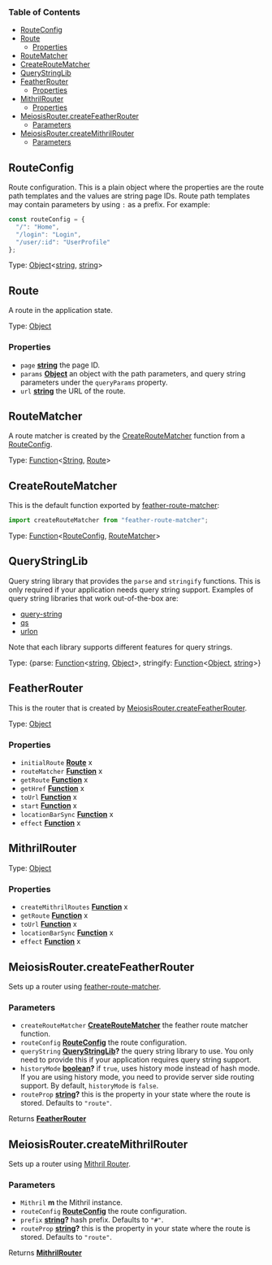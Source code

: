 <!-- Generated by documentation.js. Update this documentation by updating the source code. -->

### Table of Contents

-   [RouteConfig][1]
-   [Route][2]
    -   [Properties][3]
-   [RouteMatcher][4]
-   [CreateRouteMatcher][5]
-   [QueryStringLib][6]
-   [FeatherRouter][7]
    -   [Properties][8]
-   [MithrilRouter][9]
    -   [Properties][10]
-   [MeiosisRouter.createFeatherRouter][11]
    -   [Parameters][12]
-   [MeiosisRouter.createMithrilRouter][13]
    -   [Parameters][14]

## RouteConfig

Route configuration. This is a plain object where the properties are the route path templates and
the values are string page IDs. Route path templates may contain parameters by using `:` as a
prefix. For example:

```javascript
const routeConfig = {
  "/": "Home",
  "/login": "Login",
  "/user/:id": "UserProfile"
};
```

Type: [Object][15]&lt;[string][16], [string][16]>

## Route

A route in the application state.

Type: [Object][15]

### Properties

-   `page` **[string][16]** the page ID.
-   `params` **[Object][15]** an object with the path parameters, and query string parameters under
    the `queryParams` property.
-   `url` **[string][16]** the URL of the route.

## RouteMatcher

A route matcher is created by the [CreateRouteMatcher][5] function from a [RouteConfig][1].

Type: [Function][17]&lt;[String][16], [Route][18]>

## CreateRouteMatcher

This is the default function exported by
[feather-route-matcher][19]:

```javascript
import createRouteMatcher from "feather-route-matcher";
```

Type: [Function][17]&lt;[RouteConfig][20], [RouteMatcher][21]>

## QueryStringLib

Query string library that provides the `parse` and `stringify` functions. This is only required
if your application needs query string support. Examples of query string libraries that work
out-of-the-box are:

-   [query-string][22]
-   [qs][23]
-   [urlon][24]

Note that each library supports different features for query strings.

Type: {parse: [Function][17]&lt;[string][16], [Object][15]>, stringify: [Function][17]&lt;[Object][15], [string][16]>}

## FeatherRouter

This is the router that is created by [MeiosisRouter.createFeatherRouter][11].

Type: [Object][15]

### Properties

-   `initialRoute` **[Route][18]** x
-   `routeMatcher` **[Function][17]** x
-   `getRoute` **[Function][17]** x
-   `getHref` **[Function][17]** x
-   `toUrl` **[Function][17]** x
-   `start` **[Function][17]** x
-   `locationBarSync` **[Function][17]** x
-   `effect` **[Function][17]** x

## MithrilRouter

Type: [Object][15]

### Properties

-   `createMithrilRoutes` **[Function][17]** x
-   `getRoute` **[Function][17]** x
-   `toUrl` **[Function][17]** x
-   `locationBarSync` **[Function][17]** x
-   `effect` **[Function][17]** x

## MeiosisRouter.createFeatherRouter

Sets up a router using
[feather-route-matcher][19].

### Parameters

-   `createRouteMatcher` **[CreateRouteMatcher][25]** the feather route matcher function.
-   `routeConfig` **[RouteConfig][20]** the route configuration.
-   `queryString` **[QueryStringLib][26]?** the query string library to use. You only need to provide
    this if your application requires query string support.
-   `historyMode` **[boolean][27]?** if `true`, uses history mode instead of hash mode. If you are
    using history mode, you need to provide server side routing support. By default, `historyMode`
    is `false`.
-   `routeProp` **[string][16]?** this is the property in your state where the route is stored.
    Defaults to `"route"`.

Returns **[FeatherRouter][28]** 

## MeiosisRouter.createMithrilRouter

Sets up a router using
[Mithril Router][29].

### Parameters

-   `Mithril` **m** the Mithril instance.
-   `routeConfig` **[RouteConfig][20]** the route configuration.
-   `prefix` **[string][16]?** hash prefix. Defaults to `"#"`.
-   `routeProp` **[string][16]?** this is the property in your state where the route is stored.
    Defaults to `"route"`.

Returns **[MithrilRouter][30]** 

[1]: #routeconfig

[2]: #route

[3]: #properties

[4]: #routematcher

[5]: #createroutematcher

[6]: #querystringlib

[7]: #featherrouter

[8]: #properties-1

[9]: #mithrilrouter

[10]: #properties-2

[11]: #meiosisroutercreatefeatherrouter

[12]: #parameters

[13]: #meiosisroutercreatemithrilrouter

[14]: #parameters-1

[15]: https://developer.mozilla.org/docs/Web/JavaScript/Reference/Global_Objects/Object

[16]: https://developer.mozilla.org/docs/Web/JavaScript/Reference/Global_Objects/String

[17]: https://developer.mozilla.org/docs/Web/JavaScript/Reference/Statements/function

[18]: #route

[19]: https://github.com/HenrikJoreteg/feather-route-matcher

[20]: #routeconfig

[21]: #routematcher

[22]: https://github.com/sindresorhus/query-string

[23]: https://github.com/ljharb/qs

[24]: https://github.com/cerebral/urlon

[25]: #createroutematcher

[26]: #querystringlib

[27]: https://developer.mozilla.org/docs/Web/JavaScript/Reference/Global_Objects/Boolean

[28]: #featherrouter

[29]: https://mithril.js.org/route.html

[30]: #mithrilrouter
